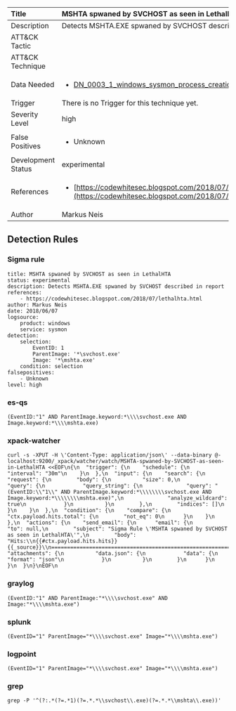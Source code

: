 | Title                | MSHTA spwaned by SVCHOST as seen in LethalHTA                                                                                                                                                 |
|:---------------------|:------------------------------------------------------------------------------------------------------------------------------------------------------------|
| Description          | Detects MSHTA.EXE spwaned by SVCHOST described in report                                                                                                                                           |
| ATT&amp;CK Tactic    | <ul></ul>  |
| ATT&amp;CK Technique | <ul></ul>                             |
| Data Needed          | <ul><li>[DN_0003_1_windows_sysmon_process_creation](../Data_Needed/DN_0003_1_windows_sysmon_process_creation.md)</li></ul>                                                         |
| Trigger              |  There is no Trigger for this technique yet.  |
| Severity Level       | high                                                                                                                                                 |
| False Positives      | <ul><li>Unknown</li></ul>                                                                  |
| Development Status   | experimental                                                                                                                                                |
| References           | <ul><li>[https://codewhitesec.blogspot.com/2018/07/lethalhta.html](https://codewhitesec.blogspot.com/2018/07/lethalhta.html)</li></ul>                                                          |
| Author               | Markus Neis                                                                                                                                                |


## Detection Rules

### Sigma rule

```
title: MSHTA spwaned by SVCHOST as seen in LethalHTA 
status: experimental
description: Detects MSHTA.EXE spwaned by SVCHOST described in report
references:
    - https://codewhitesec.blogspot.com/2018/07/lethalhta.html
author: Markus Neis
date: 2018/06/07
logsource:
    product: windows
    service: sysmon
detection:
    selection:
        EventID: 1
        ParentImage: '*\svchost.exe'
        Image: '*\mshta.exe'
    condition: selection
falsepositives:
    - Unknown
level: high

```





### es-qs
    
```
(EventID:"1" AND ParentImage.keyword:*\\\\svchost.exe AND Image.keyword:*\\\\mshta.exe)
```


### xpack-watcher
    
```
curl -s -XPUT -H \'Content-Type: application/json\' --data-binary @- localhost:9200/_xpack/watcher/watch/MSHTA-spwaned-by-SVCHOST-as-seen-in-LethalHTA <<EOF\n{\n  "trigger": {\n    "schedule": {\n      "interval": "30m"\n    }\n  },\n  "input": {\n    "search": {\n      "request": {\n        "body": {\n          "size": 0,\n          "query": {\n            "query_string": {\n              "query": "(EventID:\\"1\\" AND ParentImage.keyword:*\\\\\\\\svchost.exe AND Image.keyword:*\\\\\\\\mshta.exe)",\n              "analyze_wildcard": true\n            }\n          }\n        },\n        "indices": []\n      }\n    }\n  },\n  "condition": {\n    "compare": {\n      "ctx.payload.hits.total": {\n        "not_eq": 0\n      }\n    }\n  },\n  "actions": {\n    "send_email": {\n      "email": {\n        "to": null,\n        "subject": "Sigma Rule \'MSHTA spwaned by SVCHOST as seen in LethalHTA\'",\n        "body": "Hits:\\n{{#ctx.payload.hits.hits}}{{_source}}\\n================================================================================\\n{{/ctx.payload.hits.hits}}",\n        "attachments": {\n          "data.json": {\n            "data": {\n              "format": "json"\n            }\n          }\n        }\n      }\n    }\n  }\n}\nEOF\n
```


### graylog
    
```
(EventID:"1" AND ParentImage:"*\\\\svchost.exe" AND Image:"*\\\\mshta.exe")
```


### splunk
    
```
(EventID="1" ParentImage="*\\\\svchost.exe" Image="*\\\\mshta.exe")
```


### logpoint
    
```
(EventID="1" ParentImage="*\\\\svchost.exe" Image="*\\\\mshta.exe")
```


### grep
    
```
grep -P '^(?:.*(?=.*1)(?=.*.*\\svchost\\.exe)(?=.*.*\\mshta\\.exe))'
```



